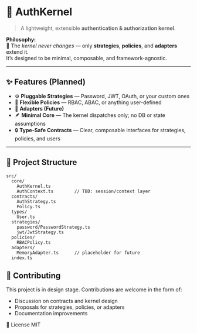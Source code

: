 # 🔐 AuthKernel

> A lightweight, extensible **authentication & authorization kernel**.

**Philosophy:**  
🧩 The *kernel never changes* — only **strategies**, **policies**, and **adapters** extend it.  
It’s designed to be minimal, composable, and framework-agnostic.

---

## ✨ Features (Planned)

- ⚙️ **Pluggable Strategies** — Password, JWT, OAuth, or your custom ones  
- 🧠 **Flexible Policies** — RBAC, ABAC, or anything user-defined  
- 🧩 **Adapters (Future)**  
- 🪶 **Minimal Core** — The kernel dispatches only; no DB or state assumptions  
- 🔒 **Type-Safe Contracts** — Clear, composable interfaces for strategies, policies, and users  

---

## 📂 Project Structure

```text
src/
  core/
    AuthKernel.ts
    AuthContext.ts        // TBD: session/context layer
  contracts/
    AuthStrategy.ts
    Policy.ts
  types/
    User.ts
  strategies/
    password/PasswordStrategy.ts
    jwt/JwtStrategy.ts
  policies/
    RBACPolicy.ts
  adapters/
    MemoryAdapter.ts      // placeholder for future
  index.ts
```
## 🤝 Contributing
This project is in design stage. Contributions are welcome in the form of:
- Discussion on contracts and kernel design
- Proposals for strategies, policies, or adapters
- Documentation improvements

📜 License
MIT


 
